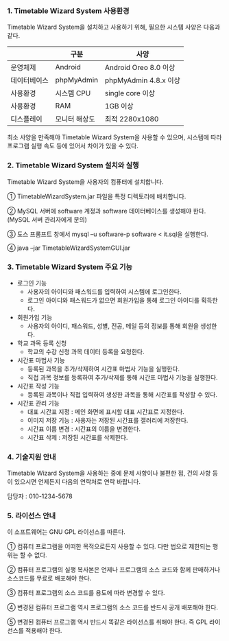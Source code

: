 ### 1. Timetable Wizard System 사용환경

 Timetable Wizard System을 설치하고 사용하기 위해, 필요한 시스템 사양은 다음과 같다.


||구분|사양|
|----|----|------|
|운영체제|Android|Android Oreo 8.0 이상|
|데이터베이스|phpMyAdmin|phpMyAdmin 4.8.x 이상|
|사용환경|시스템 CPU|single core 이상|
|사용환경|RAM|1GB 이상|
|디스플레이|모니터 해상도|최적 2280x1080|


최소 사양을 만족해야 Timetable Wizard System을 사용할 수 있으며, 시스템에 따라 프로그램 실행 속도 등에 있어서 차이가 있을 수 있다.


### 2. Timetable Wizard System 설치와 실행

 Timetable Wizard System을 사용자의 컴퓨터에 설치합니다.
 
① TimetableWizardSystem.jar 파일을 특정 디렉토리에 배치합니다.

② MySQL 서버에 software 계정과 software 데이터베이스를 생성해야 한다. (MySQL 서버 관리자에게 문의)

③ 도스 프롬프트 창에서 mysql –u software-p software < it.sql을 실행한다.

④ java –jar  TimetableWizardSystemGUI.jar


### 3. Timetable Wizard System 주요 기능
 - 로그인 기능
   - 사용자의 아이디와 패스워드를 입력하여 시스템에 로그인한다.
   - 로그인 아이디와 패스워드가 없으면 회원가입을 통해 로그인 아이디를 획득한다.
 - 회원가입 기능
   - 사용자의 아이디, 패스워드, 성별, 전공, 메일 등의 정보를 통해 회원을 생성한다.
 - 학교 과목 등록 신청
   - 학교의 수강 신청 과목 데이터 등록을 요청한다.
 - 시간표 마법사 기능
   - 등록된 과목을 추가/삭제하여 시간표 마법사 기능을 실행한다.
   - 직접 과목 정보를 등록하여 추가/삭제를 통해 시간표 마법사 기능을 실행한다.
 - 시간표 작성 기능
   - 등록된 과목이나 직접 입력하여 생성한 과목을 통해 시간표를 작성할 수 있다.
 - 시간표 관리 기능
   - 대표 시간표 지정 : 메인 화면에 표시할 대표 시간표로 지정한다.
   - 이미지 저장 기능 : 사용자는 저장된 시간표를 갤러리에 저장한다.
   - 시간표 이름 변경 : 시간표의 이름을 변경한다.
   - 시간표 삭제 : 저장된 시간표를 삭제한다.

### 4. 기술지원 안내
 Timetable Wizard System을 사용하는 중에 문제 사항이나 불편한 점, 건의 사항 등이 있으시면 언제든지 다음의 연락처로 연락 바랍니다.
 
담당자 : 010-1234-5678

### 5. 라이선스 안내
 이 소프트웨어는 GNU GPL 라이선스를 따른다.
 
① 컴퓨터 프로그램을 어떠한 목적으로든지 사용할 수 있다. 다만 법으로 제한되는 행위는 할 수 없다.

② 컴퓨터 프로그램의 실행 복사본은 언제나 프로그램의 소스 코드와 함께 판매하거나 소스코드를 무료로 배포해야 한다.

③ 컴퓨터 프로그램의 소스 코드를 용도에 따라 변경할 수 있다.

④ 변경된 컴퓨터 프로그램 역시 프로그램의 소스 코드를 반드시 공개 배포해야 한다.

⑤ 변경된 컴퓨터 프로그램 역시 반드시 똑같은 라이선스를 취해야 한다. 즉 GPL 라이선스를 적용해야 한다.
